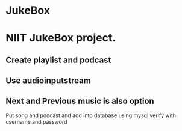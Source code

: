 # JukeBox
# NIIT JukeBox project.
## Create playlist and podcast
## Use audioinputstream
## Next and Previous music is also option
Put song and podcast and add into database using mysql
verify with username and password
